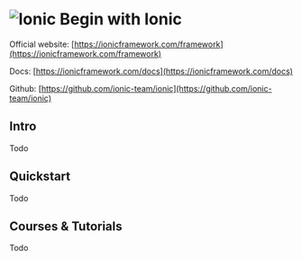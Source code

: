 # ![Ionic](https://rawgit.com/asankasri/begin-with-it-alpha/master/icons/ionic_128x128.png "Ionic") Begin with Ionic

Official website: [https://ionicframework.com/framework](https://ionicframework.com/framework)

Docs: [https://ionicframework.com/docs](https://ionicframework.com/docs)

Github: [https://github.com/ionic-team/ionic](https://github.com/ionic-team/ionic)

## Intro

Todo

## Quickstart

Todo

## Courses & Tutorials

Todo
